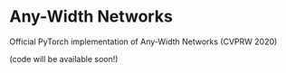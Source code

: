# Any-Width Networks
Official PyTorch implementation of Any-Width Networks (CVPRW 2020)

(code will be available soon!)
